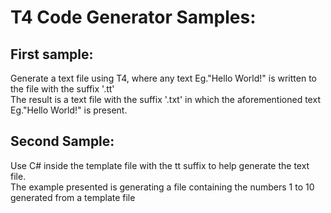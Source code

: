 # T4 Code Generator Samples:
## First sample:

Generate a text file using T4, where any text Eg."Hello World!" is written to the file with the suffix '.tt' \
The result is a text file with the suffix '.txt' in which the aforementioned text Eg."Hello World!" is present.

## Second Sample:

Use C# inside the template file with the tt suffix to help generate the text file. \
The example presented is generating a file containing the numbers 1 to 10 generated from a template file

